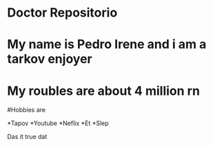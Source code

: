 # Doctor Repositorio
 
# My name is Pedro Irene and i am a tarkov enjoyer
# My roubles are about 4 million rn

#Hobbies are

*Tapov
*Youtube
*Neflix
*Et
*Slep
  

Das it
true dat
